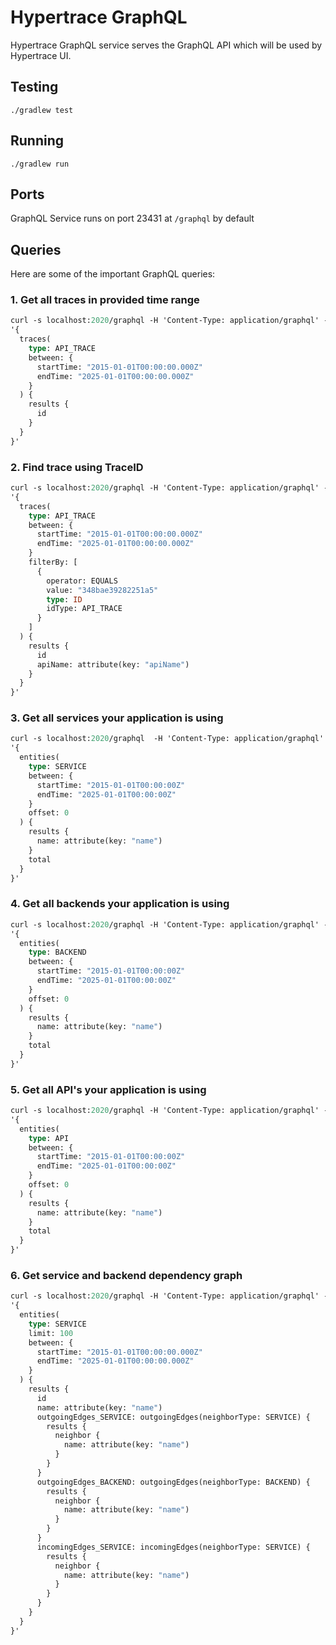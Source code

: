 # Hypertrace GraphQL
Hypertrace GraphQL service serves the GraphQL API which will be used by Hypertrace UI.

## Testing

`./gradlew test`

## Running

`./gradlew run`

## Ports

GraphQL Service runs on port 23431 at `/graphql` by default


## Queries
Here are some of the important GraphQL queries:

### 1. Get all traces in provided time range

```graphql
curl -s localhost:2020/graphql -H 'Content-Type: application/graphql' -d\
'{
  traces(
    type: API_TRACE
    between: {
      startTime: "2015-01-01T00:00:00.000Z"
      endTime: "2025-01-01T00:00:00.000Z"
    }
  ) {
    results {
      id
    }
  }
}'
```

### 2. Find trace using TraceID

```graphql
curl -s localhost:2020/graphql -H 'Content-Type: application/graphql' -d \
'{
  traces(
    type: API_TRACE
    between: {
      startTime: "2015-01-01T00:00:00.000Z"
      endTime: "2025-01-01T00:00:00.000Z"
    }
    filterBy: [
      {
        operator: EQUALS
        value: "348bae39282251a5"
        type: ID
        idType: API_TRACE
      }
    ]
  ) {
    results {
      id
      apiName: attribute(key: "apiName") 
    }
  }
}'
```

### 3. Get all services your application is using

```graphql
curl -s localhost:2020/graphql  -H 'Content-Type: application/graphql' -d \
'{
  entities(
    type: SERVICE 
    between: {
      startTime: "2015-01-01T00:00:00Z"
      endTime: "2025-01-01T00:00:00Z"
    }
    offset: 0
  ) {
    results {
      name: attribute(key: "name")
    }
    total
  }
}'
```

### 4. Get all backends your application is using

```graphql
curl -s localhost:2020/graphql -H 'Content-Type: application/graphql' -d \
'{
  entities(
    type: BACKEND
    between: {
      startTime: "2015-01-01T00:00:00Z"
      endTime: "2025-01-01T00:00:00Z"
    }
    offset: 0
  ) {
    results {
      name: attribute(key: "name")
    }
    total
  }
}'
```

### 5. Get all API's your application is using

```graphql
curl -s localhost:2020/graphql -H 'Content-Type: application/graphql' -d \
'{
  entities(
    type: API
    between: {
      startTime: "2015-01-01T00:00:00Z"
      endTime: "2025-01-01T00:00:00Z"
    }
    offset: 0
  ) {
    results {
      name: attribute(key: "name")
    }
    total
  }
}'
```

### 6. Get service and backend dependency graph

```graphql
curl -s localhost:2020/graphql -H 'Content-Type: application/graphql' -d \
'{
  entities(
    type: SERVICE
    limit: 100
    between: {
      startTime: "2015-01-01T00:00:00.000Z"
      endTime: "2025-01-01T00:00:00.000Z"
    }
  ) {
    results {
      id
      name: attribute(key: "name")
      outgoingEdges_SERVICE: outgoingEdges(neighborType: SERVICE) {
        results {
          neighbor {
            name: attribute(key: "name")
          }
        }
      }
      outgoingEdges_BACKEND: outgoingEdges(neighborType: BACKEND) {
        results {
          neighbor {
            name: attribute(key: "name")
          }
        }
      }
      incomingEdges_SERVICE: incomingEdges(neighborType: SERVICE) {
        results {
          neighbor {
            name: attribute(key: "name")
          }
        }
      }
    }
  }
}'
```